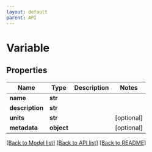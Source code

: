 ```yaml
---
layout: default
parent: API
---
```


# Variable

## Properties

Name | Type | Description | Notes
------------ | ------------- | ------------- | -------------
**name** | **str** |  | 
**description** | **str** |  | 
**units** | **str** |  | [optional] 
**metadata** | **object** |  | [optional] 

[[Back to Model list]](../README.md#documentation-for-models) [[Back to API list]](../README.md#documentation-for-api-endpoints) [[Back to README]](../README.md)